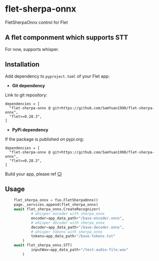 # flet-sherpa-onnx
FletSherpaOnnx control for Flet

## A flet componment which supports STT
For now, supports whisper.

## Installation

Add dependency to `pyproject.toml` of your Flet app:

* **Git dependency**

Link to git repository:

```
dependencies = [
  "flet-sherpa-onnx @ git+https://github.com/SamYuan1990/flet-sherpa-onnx",
  "flet>=0.28.3",
]
```

* **PyPi dependency**  

If the package is published on pypi.org:

```
dependencies = [
  "flet-sherpa-onnx @ git+https://github.com/SamYuan1990/flet-sherpa-onnx",
  "flet>=0.28.3",
]
```

Build your app, please ref
[CI](.github/workflows/release.yml)

## Usage
```python
    flet_sherpa_onnx = fso.FletSherpaOnnx()
    page._services.append(flet_sherpa_onnx)
    await flet_sherpa_onnx.CreateRecognizer(
            # whisper encoder with sherpa_onnx
            encoder=app_data_path+"/base-encoder.onnx",
            # whisper decoder with sherpa_onnx
            decoder=app_data_path+"/base-decoder.onnx",
            # whisper tokens with sherpa_onnx
            tokens=app_data_path+"/base-tokens.txt"
        )
    await flet_sherpa_onnx.STT(
            inputWav=app_data_path+"/test-audio-file.wav"
        )
```
